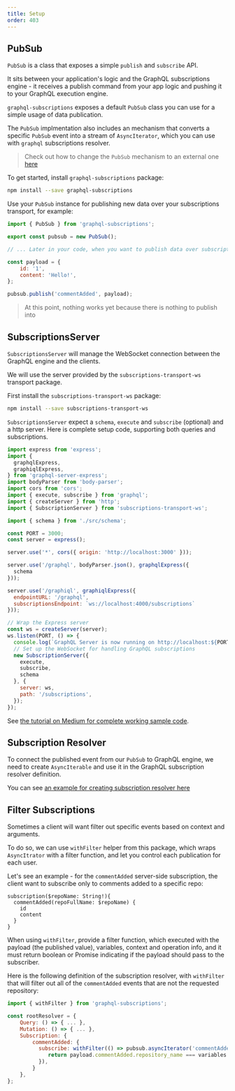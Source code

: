 ```yaml
---
title: Setup
order: 403
---
```


<h2 id="setup">PubSub</h2>

`PubSub` is a class that exposes a simple `publish` and `subscribe` API.

It sits between your application's logic and the GraphQL subscriptions engine - it receives a publish command from your app logic and pushing it to your GraphQL execution engine.

`graphql-subscriptions` exposes a default `PubSub` class you can use for a simple usage of data publication.

The `PubSub` implmentation also includes an mechanism that converts a specific `PubSub` event into a stream of `AsyncIterator`, which you can use with `graphql` subscriptions resolver.

> Check out how to change the `PubSub` mechanism to an external one [here](/tools/graphql-subscriptions/external-pubsub.html)

To get started, install `graphql-subscriptions` package:

```bash
npm install --save graphql-subscriptions
```

Use your `PubSub` instance for publishing new data over your subscriptions transport, for example:

```js
import { PubSub } from 'graphql-subscriptions';

export const pubsub = new PubSub();

// ... Later in your code, when you want to publish data over subscription, run:

const payload = {
    id: '1',
    content: 'Hello!',
};

pubsub.publish('commentAdded', payload);
```

> At this point, nothing works yet because there is nothing to publish into

<h2 id="subscription-server">SubscriptionsServer</h2>

`SubscriptionsServer` will manage the WebSocket connection between the GraphQL engine and the clients.

We will use the server provided by the `subscriptions-transport-ws` transport package.

First install the `subscriptions-transport-ws` package:

```bash
npm install --save subscriptions-transport-ws
```

`SubscriptionsServer` expect a `schema`, `execute` and `subscribe` (optional) and a http server. Here is complete setup code, supporting both queries and subscriptions. 

```js
import express from 'express';
import {
  graphqlExpress,
  graphiqlExpress,
} from 'graphql-server-express';
import bodyParser from 'body-parser';
import cors from 'cors';
import { execute, subscribe } from 'graphql';
import { createServer } from 'http';
import { SubscriptionServer } from 'subscriptions-transport-ws';

import { schema } from './src/schema';

const PORT = 3000;
const server = express();

server.use('*', cors({ origin: 'http://localhost:3000' }));

server.use('/graphql', bodyParser.json(), graphqlExpress({
  schema
}));

server.use('/graphiql', graphiqlExpress({
  endpointURL: '/graphql',
  subscriptionsEndpoint: `ws://localhost:4000/subscriptions`
}));

// Wrap the Express server
const ws = createServer(server);
ws.listen(PORT, () => {
  console.log(`GraphQL Server is now running on http://localhost:${PORT}`);
  // Set up the WebSocket for handling GraphQL subscriptions
  new SubscriptionServer({
    execute,
    subscribe,
    schema
  }, {
    server: ws,
    path: '/subscriptions',
  });
});

```

See [the tutorial on Medium for complete working sample code](https://dev-blog.apollodata.com/tutorial-graphql-subscriptions-server-side-e51c32dc2951).

<h2 id="subscription-resolver">Subscription Resolver</h2>

To connect the published event from our `PubSub` to GraphQL engine, we need to create `AsyncIterable` and use it in the GraphQL subscription resolver definition.

You can see [an example for creating subscription resolver here](/tools/graphql-subscriptions/subscriptions-to-schema.html)



<h2 id="filter-subscriptions">Filter Subscriptions</h2>

Sometimes a client will want filter out specific events based on context and arguments.

To do so, we can use `withFilter` helper from this package, which wraps `AsyncItrator` with a filter function, and let you control each publication for each user.

Let's see an example - for the `commentAdded` server-side subscription, the client want to subscribe only to comments added to a specific repo:

```
subscription($repoName: String!){
  commentAdded(repoFullName: $repoName) {
    id
    content
  }
}
```

When using `withFilter`, provide a filter function, which executed with the payload (the published value), variables, context and operation info, and it must return boolean or Promise<boolean> indicating if the payload should pass to the subscriber.

Here is the following definition of the subscription resolver, with `withFilter` that will filter out all of the `commentAdded` events that are not the requested repository:

```js
import { withFilter } from 'graphql-subscriptions';

const rootResolver = {
    Query: () => { ... },
    Mutation: () => { ... },
    Subscription: {
        commentAdded: {
          subscribe: withFilter(() => pubsub.asyncIterator('commentAdded'), (payload, variables) => {
             return payload.commentAdded.repository_name === variables.repoFullName;
          }),
        }
    },
};
```
